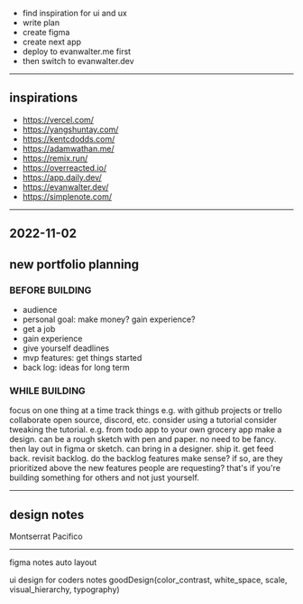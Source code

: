 * find inspiration for ui and ux
* write plan
* create figma
* create next app
* deploy to evanwalter.me first
* then switch to evanwalter.dev

---
## inspirations

* https://vercel.com/
* https://yangshuntay.com/
* https://kentcdodds.com/
* https://adamwathan.me/
* https://remix.run/
* https://overreacted.io/
* https://app.daily.dev/
* https://evanwalter.dev/
* https://simplenote.com/

---
## 2022-11-02
## new portfolio planning

### BEFORE BUILDING
* audience
* personal goal: make money? gain experience?
* get a job
* gain experience
* give yourself deadlines
* mvp features: get things started
* back log: ideas for long term

### WHILE BUILDING
focus on one thing at a time
track things e.g. with github projects or trello
collaborate open source, discord, etc.
consider using a tutorial
consider tweaking the tutorial. e.g. from todo app to your own grocery app
make a design. can be a rough sketch with pen and paper. no need to be fancy. then lay out in figma or sketch.
can bring in a designer.
ship it. get feed back. revisit backlog. do the backlog features make sense? if so, are they prioritized above the new features people are requesting? that's if you're building something for others and not just yourself.

---
## design notes
Montserrat
Pacifico

--- 
figma notes
auto layout

ui design for coders notes
goodDesign(color_contrast, white_space, scale, visual_hierarchy, typography)

